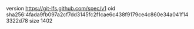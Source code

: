 version https://git-lfs.github.com/spec/v1
oid sha256:4fada9fb097a2cf7dd3145fc2f1cae6c438f9179ce4c860e34a041f143322d78
size 1402

